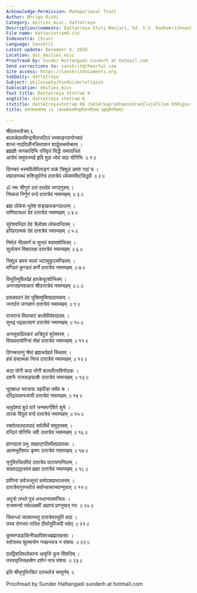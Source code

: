 ```yaml
---
Acknowledge-Permission: Mahaperiaval Trust
Author: Bhrigu Rishi
Category: deities_misc, dattatreya
Description/comments: Dattatreya Stuti Manjari, Ed. S.V. Radhakrishnashastri
File name: dattastotram6.itx
Indexextra: (Scan)
Language: Sanskrit
Latest update: December 8, 2018
Location: doc_deities_misc
Proofread by: Sunder Hattangadi sunderh at hotmail.com
Send corrections to: sanskrit@cheerful.com
Site access: https://sanskritdocuments.org
SubDeity: dattatreya
Subject: philosophy/hinduism/religion
Sublocation: deities_misc
Text title: Dattatreya Stotram 6
engtitle: dattatreya stotram 6
itxtitle: dattAtreyastotram 06 (bAlArkaprabhamindranIlajaTilam bhRiguvirachitam)
title: दत्तात्रेयस्तोत्रम् ०६ (बालार्कप्रभमिन्द्रनीलजटिलम् भृइगुविरचितम्)

---
```

  
 श्रीदत्तस्तोत्रम् ६   
बालार्कप्रभमिन्द्रनीलजटिलं भस्माङ्गरागोज्वलं  
     शान्तं नादविलीनचित्तपवनं शार्दूलचर्माम्बरम् ।  
ब्रह्मज्ञैः सनकादिभिः परिवृतं सिद्धैः समाराधितं  
     आत्रेयं समुपास्महे हृदि मुदा ध्येयं सदा योगिभिः ॥ १॥  
  
दिगम्बरं भस्मविलेपिताङ्गं चक्रं त्रिशूलं डमरुं गदां च ।  
पद्मासनस्थं शशिसूर्यनेत्रं दत्तात्रेयं ध्येयमभीष्टसिद्ध्यै ॥ २॥  
  
ॐ नमः श्रीगुरुं दत्तं दत्तदेवं जगद्गुरुम् ।  
निष्कलं निर्गुणं वन्दे दत्तात्रेयं नमाम्यहम् ॥ ३॥  
  
ब्रह्म लोकेश भूतेश शङ्खचक्रगदाधरम् ।  
पाणिपात्रधरं देवं दत्तात्रेयं नमाम्यहम् ॥ ४॥  
  
सुरेशवन्दितं देवं त्रैलोक्य लोकवन्दितम् ।  
हरिहरात्मकं देवं दत्तात्रेयं नमाम्यहम् ॥ ५॥  
  
निर्मलं नीलवर्णं च सुन्दरं श्यामशोभितम् ।  
सुलोचनं विशालाक्षं दत्तात्रेयं नमाम्यहम् ॥ ६॥  
  
त्रिशूलं डमरुं मालां जटामुकुटमण्डितम् ।  
मण्डितं कुण्डलं कर्णे दत्तात्रेयं नमाम्यहम् ॥ ७॥  
  
विभूतिभूषितदेहं हारकेयूरशोभितम् ।  
अनन्तप्रणवाकारं श्रीदत्तात्रेयं नमाम्यहम् ॥ ८॥  
  
प्रसन्नवदनं देवं भुक्तिमुक्तिप्रदायकम् ।  
जनार्दनं जगत्त्राणं दत्तात्रेयं नमाम्यहम् ॥ ९॥  
  
राजराजं मिताचारं कार्तवीर्यवरप्रदम् ।  
सुभद्रं भद्रकल्याणं दत्तात्रेयं नमाम्यहम् ॥ १०॥  
  
अनसूयाप्रियकरं अत्रिपुत्रं सुरेश्वरम् ।  
विख्यातयोगिनां मोक्षं दत्तात्रेयं नमाम्यहम् ॥ ११॥  
  
दिगम्बरतनुं श्रेष्ठं ब्रह्मचर्यव्रते स्थितम् ।  
हंसं हंसात्मकं नित्यं दत्तात्रेयं नमाम्यहम् ॥ १२॥  
  
कदा योगी कदा भोगी बाललीलाविनोदकः ।  
दशनैः रत्नसङ्काशैः दत्तात्रेयं नमाम्यहम् ॥ १३॥  
  
भूतबाधा भवत्रासः ग्रहपीडा तथैव च ।  
दरिद्रव्यसनध्वंसी दत्तात्रेयं नमाम्यहम् ॥ १४॥  
  
चतुर्दश्यां बुधे वारे जन्ममार्गशिरे शुभे ।  
तारकं विपुलं वन्दे दत्तात्रेयं नमाम्यहम् ॥ १५॥  
  
रक्तोत्पलदलपादं सर्वतीर्थे समुद्भवम् ।  
वन्दितं योगिभिः सर्वैः दत्तात्रेयं नमाम्यहम् ॥ १६॥  
  
ज्ञानदाता प्रभुः साक्षाद्गतिर्मोक्षप्रदायकः ।  
आत्मभूरीश्वरः कृष्णः दत्तात्रेयं नमाम्यहम् ॥ १७॥  
  
भृगुविरचितमिदं दत्तात्रेय पारायणान्वितम् ।  
साक्षाद्यद्वत्स्वयं ब्रह्मा दत्तात्रेयं नमाम्यहम् ॥ १८॥  
  
प्राणिनां सर्वजन्तूनां कर्मपाशप्रभञ्जनम् ।  
दत्तात्रेयगुरुस्तोत्रं सर्वान्कामानवाप्नुयात् ॥ १९॥  
  
अपुत्रो लभते पुत्रं धनधान्यसमन्वितः ।  
राजमान्यो भवेल्लक्ष्मीं अप्राप्यं प्राप्नुयात् नरः ॥ २०॥  
  
त्रिसन्ध्यं जपमानस्तु दत्तात्रेयस्तुतिं सदा ।  
तस्य रोगभयं नास्ति दीर्घायुर्विजयी भवेत् ॥ २१॥  
  
कूष्माण्डडाकिनीपक्षपिशाचब्रह्मराक्षसाः ।  
स्तोत्रस्य श्रुतमात्रेण गच्छन्त्यत्र न संशयः ॥ २२॥  
  
एतद्विंशतिश्लोकानां आवृत्तिं कुरु विंशतिम् ।  
तस्यावृत्तिसहस्रेण दर्शनं नात्र संशयः ॥ २३॥  
  
इति श्रीभृगुविरचितं दत्तस्तोत्रं सम्पूर्णम् ॥  
  
  
Proofread by Sunder Hattangadi sunderh at hotmail.com  
  
